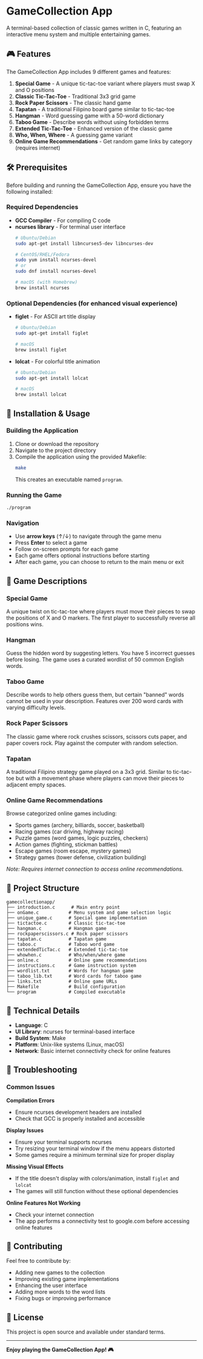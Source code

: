 # GameCollection App

A terminal-based collection of classic games written in C, featuring an interactive menu system and multiple entertaining games.

## 🎮 Features

The GameCollection App includes 9 different games and features:

1. **Special Game** - A unique tic-tac-toe variant where players must swap X and O positions
2. **Classic Tic-Tac-Toe** - Traditional 3x3 grid game
3. **Rock Paper Scissors** - The classic hand game
4. **Tapatan** - A traditional Filipino board game similar to tic-tac-toe
5. **Hangman** - Word guessing game with a 50-word dictionary
6. **Taboo Game** - Describe words without using forbidden terms
7. **Extended Tic-Tac-Toe** - Enhanced version of the classic game
8. **Who, When, Where** - A guessing game variant
9. **Online Game Recommendations** - Get random game links by category (requires internet)

## 🛠️ Prerequisites

Before building and running the GameCollection App, ensure you have the following installed:

### Required Dependencies
- **GCC Compiler** - For compiling C code
- **ncurses library** - For terminal user interface
  ```bash
  # Ubuntu/Debian
  sudo apt-get install libncurses5-dev libncurses-dev
  
  # CentOS/RHEL/Fedora
  sudo yum install ncurses-devel
  # or
  sudo dnf install ncurses-devel
  
  # macOS (with Homebrew)
  brew install ncurses
  ```

### Optional Dependencies (for enhanced visual experience)
- **figlet** - For ASCII art title display
  ```bash
  # Ubuntu/Debian
  sudo apt-get install figlet
  
  # macOS
  brew install figlet
  ```
- **lolcat** - For colorful title animation
  ```bash
  # Ubuntu/Debian
  sudo apt-get install lolcat
  
  # macOS
  brew install lolcat
  ```

## 🚀 Installation & Usage

### Building the Application
1. Clone or download the repository
2. Navigate to the project directory
3. Compile the application using the provided Makefile:
   ```bash
   make
   ```
   This creates an executable named `program`.

### Running the Game
```bash
./program
```

### Navigation
- Use **arrow keys** (↑/↓) to navigate through the game menu
- Press **Enter** to select a game
- Follow on-screen prompts for each game
- Each game offers optional instructions before starting
- After each game, you can choose to return to the main menu or exit

## 🎯 Game Descriptions

### Special Game
A unique twist on tic-tac-toe where players must move their pieces to swap the positions of X and O markers. The first player to successfully reverse all positions wins.

### Hangman
Guess the hidden word by suggesting letters. You have 5 incorrect guesses before losing. The game uses a curated wordlist of 50 common English words.

### Taboo Game
Describe words to help others guess them, but certain "banned" words cannot be used in your description. Features over 200 word cards with varying difficulty levels.

### Rock Paper Scissors
The classic game where rock crushes scissors, scissors cuts paper, and paper covers rock. Play against the computer with random selection.

### Tapatan
A traditional Filipino strategy game played on a 3x3 grid. Similar to tic-tac-toe but with a movement phase where players can move their pieces to adjacent empty spaces.

### Online Game Recommendations
Browse categorized online games including:
- Sports games (archery, billiards, soccer, basketball)
- Racing games (car driving, highway racing)
- Puzzle games (word games, logic puzzles, checkers)
- Action games (fighting, stickman battles)
- Escape games (room escape, mystery games)
- Strategy games (tower defense, civilization building)

*Note: Requires internet connection to access online recommendations.*

## 📁 Project Structure

```
gamecollectionapp/
├── introduction.c      # Main entry point
├── onGame.c           # Menu system and game selection logic
├── unique_game.c      # Special game implementation
├── tictactoe.c        # Classic tic-tac-toe
├── hangman.c          # Hangman game
├── rockpaperscissors.c # Rock paper scissors
├── tapatan.c          # Tapatan game
├── taboo.c            # Taboo word game
├── extendedTicTac.c   # Extended tic-tac-toe
├── whowhen.c          # Who/when/where game
├── online.c           # Online game recommendations
├── instructions.c     # Game instruction system
├── wordlist.txt       # Words for hangman game
├── taboo_lib.txt      # Word cards for taboo game
├── links.txt          # Online game URLs
├── Makefile           # Build configuration
└── program            # Compiled executable
```

## 🔧 Technical Details

- **Language**: C
- **UI Library**: ncurses for terminal-based interface
- **Build System**: Make
- **Platform**: Unix-like systems (Linux, macOS)
- **Network**: Basic internet connectivity check for online features

## 🐛 Troubleshooting

### Common Issues

**Compilation Errors**
- Ensure ncurses development headers are installed
- Check that GCC is properly installed and accessible

**Display Issues**
- Ensure your terminal supports ncurses
- Try resizing your terminal window if the menu appears distorted
- Some games require a minimum terminal size for proper display

**Missing Visual Effects**
- If the title doesn't display with colors/animation, install `figlet` and `lolcat`
- The games will still function without these optional dependencies

**Online Features Not Working**
- Check your internet connection
- The app performs a connectivity test to google.com before accessing online features

## 🤝 Contributing

Feel free to contribute by:
- Adding new games to the collection
- Improving existing game implementations
- Enhancing the user interface
- Adding more words to the word lists
- Fixing bugs or improving performance

## 📄 License

This project is open source and available under standard terms.

---

**Enjoy playing the GameCollection App! 🎮** 
